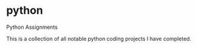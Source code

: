 # python
Python Assignments

This is a collection of all notable python coding projects I have completed.
